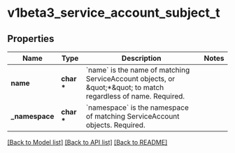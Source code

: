 # v1beta3_service_account_subject_t

## Properties
Name | Type | Description | Notes
------------ | ------------- | ------------- | -------------
**name** | **char \*** | &#x60;name&#x60; is the name of matching ServiceAccount objects, or \&quot;*\&quot; to match regardless of name. Required. | 
**_namespace** | **char \*** | &#x60;namespace&#x60; is the namespace of matching ServiceAccount objects. Required. | 

[[Back to Model list]](../README.md#documentation-for-models) [[Back to API list]](../README.md#documentation-for-api-endpoints) [[Back to README]](../README.md)


